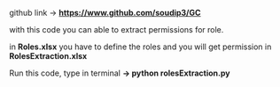 github link -> **https://www.github.com/soudip3/GC**

with this code you can able to extract permissions for role.

in **Roles.xlsx** you have to define the roles and you will get permission in **RolesExtraction.xlsx**

Run this code, type in terminal **-> python rolesExtraction.py**


